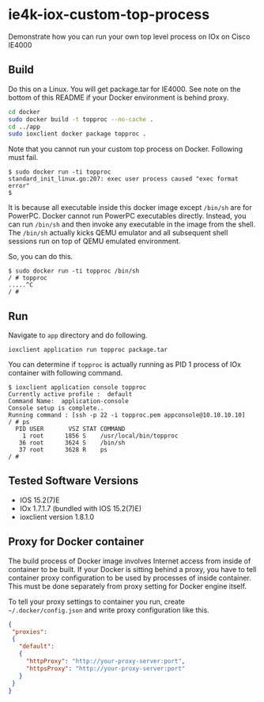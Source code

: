 # ie4k-iox-custom-top-process
Demonstrate how you can run your own top level process on IOx on Cisco IE4000

## Build

Do this on a Linux.  You will get package.tar for IE4000.
See note on the bottom of this README if your Docker environment
is behind proxy.

```sh
cd docker
sudo docker build -t topproc --no-cache .
cd ../app
sudo ioxclient docker package topproc .
```

Note that you cannot run your custom top process on Docker.
Following must fail.

```shell-session
$ sudo docker run -ti topproc
standard_init_linux.go:207: exec user process caused "exec format error"
$
```

It is because all executable inside this docker image except `/bin/sh` are
for PowerPC.  Docker cannot run PowerPC executables directly.
Instead, you can run `/bin/sh` and then invoke any executable in the image
from the shell.  The `/bin/sh` actually kicks QEMU emulator and all
subsequent shell sessions run on top of QEMU emulated environment.

So, you can do this.

```shell-session
$ sudo docker run -ti topproc /bin/sh
/ # topproc
.....^C
/ #
```

## Run

Navigate to `app` directory and do following.

```console
ioxclient application run topproc package.tar
```

You can determine if `topproc` is actually running as PID 1 process of IOx container with following command.

```shell-session
$ ioxclient application console topproc
Currently active profile :  default
Command Name:  application-console
Console setup is complete..
Running command : [ssh -p 22 -i topproc.pem appconsole@10.10.10.10]
/ # ps
  PID USER       VSZ STAT COMMAND
    1 root      1856 S    /usr/local/bin/topproc
   36 root      3624 S    /bin/sh
   37 root      3628 R    ps
/ # 
```
## Tested Software Versions

- IOS 15.2(7)E
- IOx 1.7.1.7 (bundled with IOS 15.2(7)E)
- ioxclient version 1.8.1.0

## Proxy for Docker container

The build process of Docker image involves Internet access from
inside of container to be built.  If your Docker is sitting behind
a proxy, you have to tell container proxy configuration to be used
by processes of inside container.  This must be done separately
from proxy setting for Docker engine itself.

To tell your proxy settings to container you run, create
`~/.docker/config.json` and write proxy configuration like this.

```json
{
 "proxies":
 {
   "default":
   {
     "httpProxy": "http://your-proxy-server:port",
     "httpsProxy": "http://your-proxy-server:port"
   }
 }
}
```